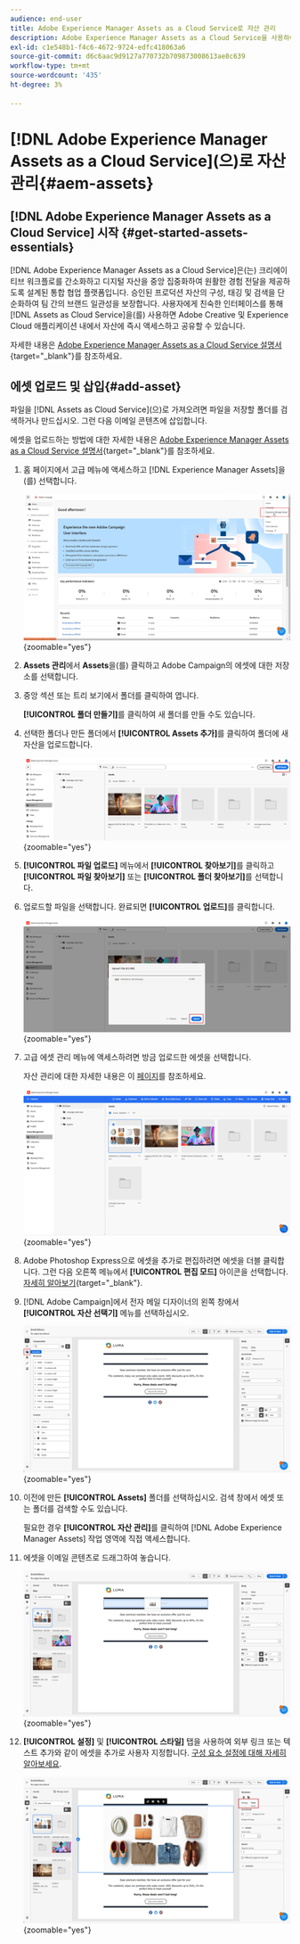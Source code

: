 ```yaml
---
audience: end-user
title: Adobe Experience Manager Assets as a Cloud Service로 자산 관리
description: Adobe Experience Manager Assets as a Cloud Service을 사용하여 에셋을 관리하는 방법 알아보기
exl-id: c1e548b1-f4c6-4672-9724-edfc418063a6
source-git-commit: d6c6aac9d9127a770732b709873008613ae8c639
workflow-type: tm+mt
source-wordcount: '435'
ht-degree: 3%

---
```


# [!DNL Adobe Experience Manager Assets as a Cloud Service]&#x200B;(으)로 자산 관리{#aem-assets}

## [!DNL Adobe Experience Manager Assets as a Cloud Service] 시작 {#get-started-assets-essentials}

[!DNL Adobe Experience Manager Assets as a Cloud Service]은(는) 크리에이티브 워크플로를 간소화하고 디지털 자산을 중앙 집중화하여 원활한 경험 전달을 제공하도록 설계된 통합 협업 플랫폼입니다. 승인된 프로덕션 자산의 구성, 태깅 및 검색을 단순화하여 팀 간의 브랜드 일관성을 보장합니다. 사용자에게 친숙한 인터페이스를 통해 [!DNL Assets as Cloud Service]을(를) 사용하면 Adobe Creative 및 Experience Cloud 애플리케이션 내에서 자산에 즉시 액세스하고 공유할 수 있습니다.

자세한 내용은 [Adobe Experience Manager Assets as a Cloud Service 설명서](https://experienceleague.adobe.com/docs/experience-manager-cloud-service/content/assets/home.html){target="_blank"}를 참조하세요.

## 에셋 업로드 및 삽입{#add-asset}

파일을 [!DNL Assets as Cloud Service]&#x200B;(으)로 가져오려면 파일을 저장할 폴더를 검색하거나 만드십시오. 그런 다음 이메일 콘텐츠에 삽입합니다.

에셋을 업로드하는 방법에 대한 자세한 내용은 [Adobe Experience Manager Assets as a Cloud Service 설명서](https://experienceleague.adobe.com/docs/experience-manager-cloud-service/content/assets/assets-view/add-delete-assets-view.html){target="_blank"}를 참조하세요.

1. 홈 페이지에서 고급 메뉴에 액세스하고 [!DNL Experience Manager Assets]을(를) 선택합니다.

   ![Adobe Experience Manager Assets의 고급 메뉴를 보여 주는 스크린샷](assets/assets_1.png){zoomable="yes"}

1. **Assets 관리**&#x200B;에서 **Assets**&#x200B;을(를) 클릭하고 Adobe Campaign의 에셋에 대한 저장소를 선택합니다.

1. 중앙 섹션 또는 트리 보기에서 폴더를 클릭하여 엽니다.

   **[!UICONTROL 폴더 만들기]**&#x200B;를 클릭하여 새 폴더를 만들 수도 있습니다.

1. 선택한 폴더나 만든 폴더에서 **[!UICONTROL Assets 추가]**&#x200B;를 클릭하여 폴더에 새 자산을 업로드합니다.

   ![Adobe Experience Manager Assets에서 Assets 추가 옵션을 보여 주는 스크린샷](assets/assets_2.png){zoomable="yes"}

1. **[!UICONTROL 파일 업로드]** 메뉴에서 **[!UICONTROL 찾아보기]**&#x200B;를 클릭하고 **[!UICONTROL 파일 찾아보기]** 또는 **[!UICONTROL 폴더 찾아보기]**&#x200B;를 선택합니다.

1. 업로드할 파일을 선택합니다. 완료되면 **[!UICONTROL 업로드]**&#x200B;를 클릭합니다.

   ![Adobe Experience Manager Assets에서 파일 업로드 프로세스를 보여 주는 스크린샷](assets/assets_3.png){zoomable="yes"}

1. 고급 에셋 관리 메뉴에 액세스하려면 방금 업로드한 에셋을 선택합니다.

   자산 관리에 대한 자세한 내용은 이 [페이지](https://experienceleague.adobe.com/docs/experience-manager-cloud-service/content/assets/assets-view/manage-organize-assets-view.html)를 참조하세요.

   ![Adobe Experience Manager Assets의 고급 에셋 관리 메뉴를 보여 주는 스크린샷](assets/assets_4.png){zoomable="yes"}

1. Adobe Photoshop Express으로 에셋을 추가로 편집하려면 에셋을 더블 클릭합니다. 그런 다음 오른쪽 메뉴에서 **[!UICONTROL 편집 모드]** 아이콘을 선택합니다. [자세히 알아보기](https://experienceleague.adobe.com/docs/experience-manager-cloud-service/content/assets/assets-view/edit-images-assets-view.html#edit-using-express){target="_blank"}.

1. [!DNL Adobe Campaign]에서 전자 메일 디자이너의 왼쪽 창에서 **[!UICONTROL 자산 선택기]** 메뉴를 선택하십시오.

   ![Adobe Campaign에서 자산 선택기 메뉴를 표시하는 스크린샷](assets/assets_6.png){zoomable="yes"}

1. 이전에 만든 **[!UICONTROL Assets]** 폴더를 선택하십시오. 검색 창에서 에셋 또는 폴더를 검색할 수도 있습니다.

   필요한 경우 **[!UICONTROL 자산 관리]**&#x200B;를 클릭하여 [!DNL Adobe Experience Manager Assets] 작업 영역에 직접 액세스합니다.

1. 에셋을 이메일 콘텐츠로 드래그하여 놓습니다.

   ![Adobe Campaign의 자산에 대한 드래그 앤 드롭 기능을 보여 주는 스크린샷](assets/assets_5.png){zoomable="yes"}

1. **[!UICONTROL 설정]** 및 **[!UICONTROL 스타일]** 탭을 사용하여 외부 링크 또는 텍스트 추가와 같이 에셋을 추가로 사용자 지정합니다. [구성 요소 설정에 대해 자세히 알아보세요](../email/content-components.md).

   ![Adobe Campaign에서 에셋 사용자 지정 옵션을 보여 주는 스크린샷](assets/assets_7.png){zoomable="yes"}